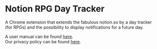 # Notion RPG Day Tracker

A Chrome extension that extends the fabulous notion.so by a day tracker (for RPGs) and the possibility to display
notifications for a future day.

A user manual can be found [here](./MANUAL.md).\
Our privacy policy can be found [here](./PRIVACY.md).
